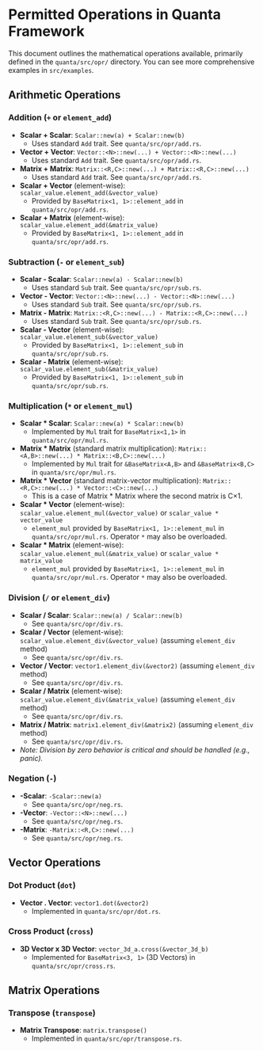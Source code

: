 # Permitted Operations in Quanta Framework

This document outlines the mathematical operations available, primarily defined in the `quanta/src/opr/` directory. You can see more comprehensive examples in `src/examples`.

## Arithmetic Operations

### Addition (`+` or `element_add`)
- **Scalar + Scalar**: `Scalar::new(a) + Scalar::new(b)`
  - Uses standard `Add` trait. See `quanta/src/opr/add.rs`.
- **Vector + Vector**: `Vector::<N>::new(...) + Vector::<N>::new(...)`
  - Uses standard `Add` trait. See `quanta/src/opr/add.rs`.
- **Matrix + Matrix**: `Matrix::<R,C>::new(...) + Matrix::<R,C>::new(...)`
  - Uses standard `Add` trait. See `quanta/src/opr/add.rs`.
- **Scalar + Vector** (element-wise): `scalar_value.element_add(&vector_value)`
  - Provided by `BaseMatrix<1, 1>::element_add` in `quanta/src/opr/add.rs`.
- **Scalar + Matrix** (element-wise): `scalar_value.element_add(&matrix_value)`
  - Provided by `BaseMatrix<1, 1>::element_add` in `quanta/src/opr/add.rs`.

### Subtraction (`-` or `element_sub`)
- **Scalar - Scalar**: `Scalar::new(a) - Scalar::new(b)`
  - Uses standard `Sub` trait. See `quanta/src/opr/sub.rs`.
- **Vector - Vector**: `Vector::<N>::new(...) - Vector::<N>::new(...)`
  - Uses standard `Sub` trait. See `quanta/src/opr/sub.rs`.
- **Matrix - Matrix**: `Matrix::<R,C>::new(...) - Matrix::<R,C>::new(...)`
  - Uses standard `Sub` trait. See `quanta/src/opr/sub.rs`.
- **Scalar - Vector** (element-wise): `scalar_value.element_sub(&vector_value)`
  - Provided by `BaseMatrix<1, 1>::element_sub` in `quanta/src/opr/sub.rs`.
- **Scalar - Matrix** (element-wise): `scalar_value.element_sub(&matrix_value)`
  - Provided by `BaseMatrix<1, 1>::element_sub` in `quanta/src/opr/sub.rs`.

### Multiplication (`*` or `element_mul`)
- **Scalar * Scalar**: `Scalar::new(a) * Scalar::new(b)`
  - Implemented by `Mul` trait for `BaseMatrix<1,1>` in `quanta/src/opr/mul.rs`.
- **Matrix * Matrix** (standard matrix multiplication): `Matrix::<A,B>::new(...) * Matrix::<B,C>::new(...)`
  - Implemented by `Mul` trait for `&BaseMatrix<A,B>` and `&BaseMatrix<B,C>` in `quanta/src/opr/mul.rs`.
- **Matrix * Vector** (standard matrix-vector multiplication): `Matrix::<R,C>::new(...) * Vector::<C>::new(...)`
  - This is a case of Matrix * Matrix where the second matrix is C×1.
- **Scalar * Vector** (element-wise): `scalar_value.element_mul(&vector_value)` or `scalar_value * vector_value`
  - `element_mul` provided by `BaseMatrix<1, 1>::element_mul` in `quanta/src/opr/mul.rs`. Operator `*` may also be overloaded.
- **Scalar * Matrix** (element-wise): `scalar_value.element_mul(&matrix_value)` or `scalar_value * matrix_value`
  - `element_mul` provided by `BaseMatrix<1, 1>::element_mul` in `quanta/src/opr/mul.rs`. Operator `*` may also be overloaded.

### Division (`/` or `element_div`)
- **Scalar / Scalar**: `Scalar::new(a) / Scalar::new(b)`
  - See `quanta/src/opr/div.rs`.
- **Scalar / Vector** (element-wise): `scalar_value.element_div(&vector_value)` (assuming `element_div` method)
  - See `quanta/src/opr/div.rs`.
- **Vector / Vector**: `vector1.element_div(&vector2)` (assuming `element_div` method)
  - See `quanta/src/opr/div.rs`.
- **Scalar / Matrix** (element-wise): `scalar_value.element_div(&matrix_value)` (assuming `element_div` method)
  - See `quanta/src/opr/div.rs`.
- **Matrix / Matrix**: `matrix1.element_div(&matrix2)` (assuming `element_div` method)
  - See `quanta/src/opr/div.rs`.
- *Note: Division by zero behavior is critical and should be handled (e.g., panic).*

### Negation (`-`)
- **-Scalar**: `-Scalar::new(a)`
  - See `quanta/src/opr/neg.rs`.
- **-Vector**: `-Vector::<N>::new(...)`
  - See `quanta/src/opr/neg.rs`.
- **-Matrix**: `-Matrix::<R,C>::new(...)`
  - See `quanta/src/opr/neg.rs`.

## Vector Operations

### Dot Product (`dot`)
- **Vector . Vector**: `vector1.dot(&vector2)`
  - Implemented in `quanta/src/opr/dot.rs`.

### Cross Product (`cross`)
- **3D Vector x 3D Vector**: `vector_3d_a.cross(&vector_3d_b)`
  - Implemented for `BaseMatrix<3, 1>` (3D Vectors) in `quanta/src/opr/cross.rs`.

## Matrix Operations

### Transpose (`transpose`)
- **Matrix Transpose**: `matrix.transpose()`
  - Implemented in `quanta/src/opr/transpose.rs`.
